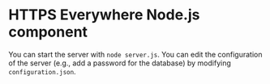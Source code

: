 # HTTPS Everywhere Node.js component

You can start the server with `node server.js`. You can edit the configuration of the server (e.g., add a password for the database) by modifying `configuration.json`.


